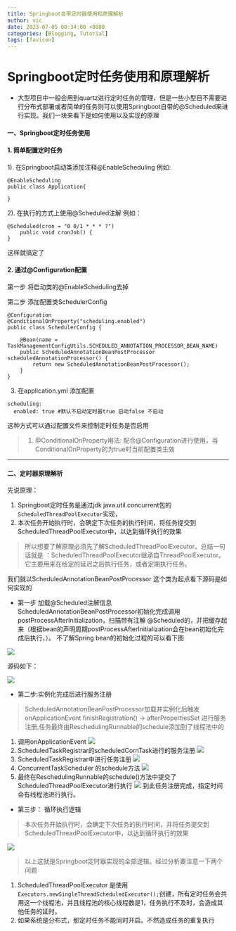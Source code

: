 ```yaml
---
title: Springboot自带定时器使用和原理解析
author: vic
date: 2023-07-05 00:34:00 +0800
categories: [Blogging, Tutorial]
tags: [favicon]
---
```



# Springboot定时任务使用和原理解析
- 大型项目中一般会用到quartz进行定时任务的管理，但是一些小型目不需要进行分布式部署或者简单的任务则可以使用Springboot自带的@Scheduled来进行实现。我们一块来看下是如何使用以及实现的原理

#### 一、Springboot定时任务使用
#### 1. 简单配置定时任务
1).  在Springboot启动类添加注释@EnableScheduling 例如:
```
@EnableScheduling
public class Application{

}
```
2). 在执行的方式上使用@Scheduled注解 例如：
```
@Scheduled(cron = "0 0/1 * * * ?")
    public void cronJob() {
}
```
这样就搞定了
#### 2. 通过@Configuration配置
第一步  将启动类的@EnableScheduling去掉

第二步  添加配置类SchedulerConfig
```
@Configuration
@ConditionalOnProperty("scheduling.enabled")
public class SchedulerConfig {

    @Bean(name = TaskManagementConfigUtils.SCHEDULED_ANNOTATION_PROCESSOR_BEAN_NAME)
    public ScheduledAnnotationBeanPostProcessor scheduledAnnotationProcessor() {
        return new ScheduledAnnotationBeanPostProcessor();
    }
}
```
3. 在application.yml 添加配置
```
scheduling:
  enabled: true #默认不启动定时器true 启动false 不启动
```
这种方式可以通过配置文件来控制定时任务是否启用
>1. @ConditionalOnProperty用法: 配合@Configuration进行使用，当ConditionalOnProperty的为true时当前配置类生效

------------
#### 二、定时器原理解析
先说原理：
1.  Springboot定时任务是通过jdk java.util.concurrent包的`ScheduledThreadPoolExecutor`实现，
2.  本次任务开始执行时，会确定下次任务的执行时间，将任务提交到ScheduledThreadPoolExecutor中，以达到循环执行的效果

>所以想要了解原理必须先了解ScheduledThreadPoolExecutor。总结一句话就是 ：ScheduledThreadPoolExecutor继承自ThreadPoolExecutor。它主要用来在给定的延迟之后执行任务，或者定期执行任务。

我们就以ScheduledAnnotationBeanPostProcessor 这个类为起点看下源码是如何实现的
- 第一步 加载@Scheduled注解信息 
ScheduledAnnotationBeanPostProcessor初始化完成调用postProcessAfterInitialization，扫描带有注解 @Scheduled的，并把缓存起来（根据bean的声明周期postProcessAfterInitialization会在bean初始化完成后执行，）。
不了解Spring bean的初始化过程的可以看下图

![](https://vic-caopengfei.github.io/assets/img/post_image/up-5da34323581e78362b857c1c30d30f96ba5.webp)

源码如下：

![](https://vic-caopengfei.github.io/assets/img/post_image/up-65ad558251b67e5c188cdd1518a57254691.webp)
- 第二步:实例化完成后进行服务注册
>ScheduledAnnotationBeanPostProcessor加载并实例化后触发onApplicationEvent finishRegistration() -> afterPropertiesSet 进行服务注册,任务最终由ReschedulingRunnable的schedule添加到了线程池中的

1. 调用onApplicationEvent
![](https://vic-caopengfei.github.io/assets/img/post_image/up-6944a09b2f43906f16bbeab68afcc27275c.webp)
2. ScheduledTaskRegistrar的scheduledCornTask进行的服务注册
![](https://vic-caopengfei.github.io/assets/img/post_image/up-4defa1f27ace71d30aebfbcf4e17d13dd5d.webp)
3. ScheduledTaskRegistrar中进行任务注册
![](https://vic-caopengfei.github.io/assets/img/post_image/up-cff7e14dc224bf8eb86139f49fe23909b39.webp)
4.  ConcurrentTaskScheduler 的schedule方法
![](https://vic-caopengfei.github.io/assets/img/post_image/up-77bcdd4e641ebf59dfe1d7725a4b5d8b422.webp)
5.  最终在ReschedulingRunnable的schedule()方法中提交了ScheduledThreadPoolExecutor进行执行
![](https://vic-caopengfei.github.io/assets/img/post_image/up-8659ca75b5143c3ab4a6da0f70afffea48a.webp)
到此任务注册完成，指定时间会有线程池进行执行。
- 第三步： 循环执行逻辑
>本次任务开始执行时，会确定下次任务的执行时间，并将任务提交到ScheduledThreadPoolExecutor中，以达到循环执行的效果

![](https://vic-caopengfei.github.io/assets/img/post_image/up-62d9780d40ef468830a51aa219b083bab6e.webp)
> 以上这就是Springboot定时器实现的全部逻辑。经过分析要注意一下两个问题
1. ScheduledThreadPoolExecutor 是使用`Executors.newSingleThreadScheduledExecutor();`创建，所有定时任务会共用这一个线程池，并且线程池的核心线程数是1，任务执行不及时，会造成其他任务的延时。
2. 如果系统是分布式，那定时任务不能同时开启。不然造成任务的重复执行
